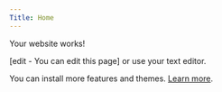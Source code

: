 ```yaml
---
Title: Home
---
```

Your website works!

[edit - You can edit this page] or use your text editor.

You can install more features and themes.
[Learn more](https://extensions.datenstrom.se/help/).